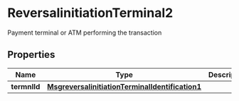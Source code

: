 

# ReversalinitiationTerminal2

Payment terminal or ATM performing the transaction

## Properties

| Name | Type | Description | Notes |
|------------ | ------------- | ------------- | -------------|
|**termnlId** | [**MsgreversalinitiationTerminalIdentification1**](MsgreversalinitiationTerminalIdentification1.md) |  |  [optional] |



